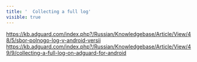 ```yaml
---
title: '  Collecting a full log'
visible: true
---
```


https://kb.adguard.com/index.php?/Russian/Knowledgebase/Article/View/48/5/sbor-polnogo-log-v-android-versii
https://kb.adguard.com/index.php?/Russian/Knowledgebase/Article/View/49/9/collecting-a-full-log-on-adguard-for-android
